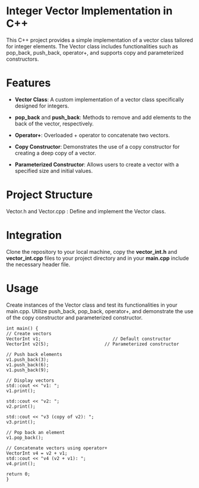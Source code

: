 # Integer Vector Implementation in C++

This C++ project provides a simple implementation of a vector class tailored for integer elements. The Vector class includes functionalities such as pop_back, push_back, operator+, and supports copy and parameterized constructors.

# Features

  *  **Vector Class**: A custom implementation of a vector class specifically designed for integers.

  *  **pop_back** and **push_back**: Methods to remove and add elements to the back of the vector, respectively.

  *  **Operator+**: Overloaded + operator to concatenate two vectors.

  * **Copy Constructor**: Demonstrates the use of a copy constructor for creating a deep copy of a vector.

  *  **Parameterized Constructor**: Allows users to create a vector with a specified size and initial values.

# Project Structure

Vector.h and Vector.cpp : Define and implement the Vector class.

# Integration 

Clone the repository to your local machine, copy the **vector_int.h** and **vector_int.cpp** files to your project directory and in your **main.cpp** include the necessary header file.

# Usage

Create instances of the Vector class and test its functionalities in your main.cpp. Utilize push_back, pop_back, operator+, and demonstrate the use of the copy constructor and parameterized constructor.

    int main() {
    // Create vectors
    VectorInt v1;                           // Default constructor
    VectorInt v2(5);                     // Parameterized constructor

    // Push back elements
    v1.push_back(3);
    v1.push_back(6);
    v1.push_back(9);

    // Display vectors
    std::cout << "v1: ";
    v1.print();

    std::cout << "v2: ";
    v2.print();

    std::cout << "v3 (copy of v2): ";
    v3.print();

    // Pop back an element
    v1.pop_back();

    // Concatenate vectors using operator+
    VectorInt v4 = v2 + v1;
    std::cout << "v4 (v2 + v1): ";
    v4.print();

    return 0;
    }
